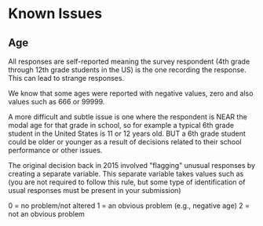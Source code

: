 # Known Issues

## Age

All responses are self-reported meaning the survey respondent (4th grade through 12th grade students in the US) is the one recording the response.  This can lead to strange responses.

We know that some ages were reported with negative values, zero and also values such as 666 or 99999.

A more difficult and subtle issue is one where the respondent is NEAR the modal age for that grade in school, so for example a typical 6th grade student in the United States is 11 or 12 years old.  BUT a 6th grade student could be older or younger as a result of decisions related to their school performance or other issues.

The original decision back in 2015 involved "flagging" unusual responses by creating a separate variable.  This separate variable takes values such as (you are not required to follow this rule, but some type of identification of usual responses must be present in your submission)

0 = no problem/not altered
1 = an obvious problem (e.g., negative age)
2 = not an obvious problem

